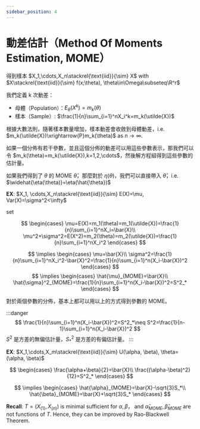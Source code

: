 ```yaml
---
sidebar_position: 4
---
```


# 動差估計（Method Of Moments Estimation, MOME）

得到樣本 $X_1,\cdots,X_n\stackrel{\text{iid}}{\sim} X$ with $X\stackrel{\text{iid}}{\sim} f(x;\theta), \theta\in\Omega\subseteq\R^r$

我們定義 k 次動差：
- 母體（Population）：$E_\theta(X^k)=m_k(\theta)$
- 樣本（Sample）: $\frac{1}{n}\sum_{i=1}^nX_i^k=m_k(\utilde{X})$

根據大數法則，隨著樣本數量增加，樣本動差會收斂到母體動差，i.e. $m_k(\utilde{X})\xrightarrow{P}m_k(\theta)$ as $n\to\infty$.

如果一個分佈有若干參數，並且這個分佈的動差可以用這些參數表示，那我們可以令 $m_k(\theta)=m_k(\utilde{X}),k=1,2,\cdots$，然後解方程組得到這些參數的估計量。

如果我們得到了 $\theta$ 的 MOME $\hat{\theta}$，那麼對於 $\eta(\theta)$，我們可以直接帶入 $\hat{\theta}$，i.e. $\widehat{\eta(\theta)}=\eta(\hat{\theta})$

**EX**: $X_1, \cdots,X_n\stackrel{\text{iid}}{\sim} E(X)=\mu, Var(X)=\sigma^2<\infty$

set

$$
\begin{cases}
    \mu=E(X)=m_1(\theta)=m_1(\utilde{X})=\frac{1}{n}\sum_{i=1}^nX_i=\bar{X}\\
    \mu^2+\sigma^2=E(X^2)=m_2(\theta)=m_2(\utilde{X})=\frac{1}{n}\sum_{i=1}^nX_i^2
\end{cases}
$$

$$
\implies
\begin{cases}
    \mu=\bar{X}\\
    \sigma^2=\frac{1}{n}\sum_{i=1}^nX_i^2-\bar{X}^2=\frac{1}{n}\sum_{i=1}^n(X_i-\bar{X})^2
\end{cases}
$$
$$
\implies
\begin{cases}
    \hat{\mu}_{MOME}=\bar{X}\\
    \hat{\sigma}^2_{MOME}=\frac{1}{n}\sum_{i=1}^n(X_i-\bar{X})^2=S^2_*
\end{cases}
$$

對於兩個參數的分佈，基本上都可以用以上的方式得到參數的 MOME。

:::danger
$$
\frac{1}{n}\sum_{i=1}^n(X_i-\bar{X})^2=S^2_*\neq S^2=\frac{1}{n-1}\sum_{i=1}^n(X_i-\bar{X})^2
$$
$S^2$ 是方差的無偏估計量，$S^2_*$ 是方差的有偏估計量。
:::

**EX**: $X_1,\cdots,X_m\stackrel{\text{iid}}{\sim} U(\alpha, \beta), \theta=(\alpha, \beta)$

$$
\begin{cases}
    \frac{\alpha+\beta}{2}=\bar{X}\\
    \frac{(\alpha-\beta)^2}{12}=S^2_*
\end{cases}
$$

$$
\implies
\begin{cases}
    \hat{\alpha}_{MOME}=\bar{X}-\sqrt{3}S_*\\
    \hat{\beta}_{MOME}=\bar{X}+\sqrt{3}S_*
\end{cases}
$$

**Recall**: $T=(X_{(1)},X_{(n)})$ is minimal sufficient for $\alpha, \beta$， and $\hat{\alpha}_{MOME},\hat{\beta}_{MOME}$ are not functions of $T$. Hence, they can be improved by Rao-Blackwell Theorem.